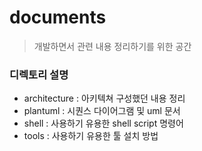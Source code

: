 # documents
> 개발하면서 관련 내용 정리하기를 위한 공간


### 디렉토리 설명
- architecture : 아키텍쳐 구성했던 내용 정리
- plantuml : 시퀀스 다이어그램 및 uml 문서
- shell : 사용하기 유용한 shell script 명령어
- tools : 사용하기 유용한 툴 설치 방법
